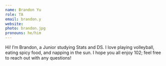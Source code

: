 ```yaml
---
name: Brandon Yu
role: TA
email: brandon.y
website:
photo: brandon.jpg
pronouns: he/him
---
```


Hi! I’m Brandon, a Junior studying Stats and DS. I love playing volleyball, eating spicy food, and napping in the sun. I hope you all enjoy 102; feel free to reach out with any questions!
